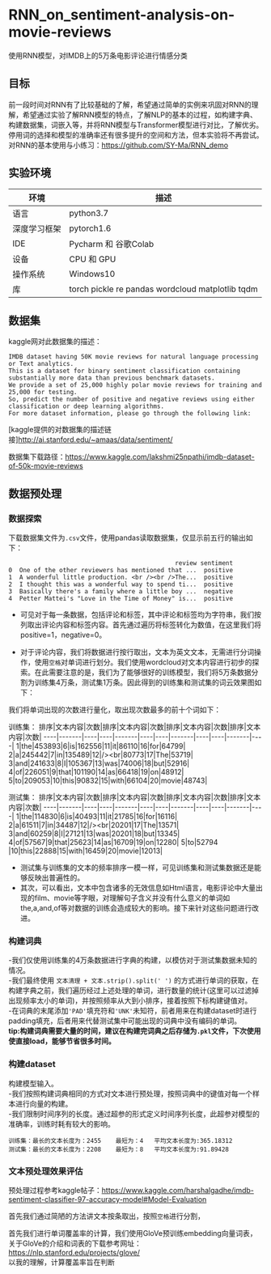 # RNN_on_sentiment-analysis-on-movie-reviews
使用RNN模型，对IMDB上的5万条电影评论进行情感分类

## 目标
前一段时间对RNN有了比较基础的了解，希望通过简单的实例来巩固对RNN的理解，希望通过实验了解RNN模型的特点，了解NLP的基本的过程，如构建字典、构建数据集，词嵌入等，并将RNN模型与Transformer模型进行对比，了解优劣。停用词的选择和模型的准确率还有很多提升的空间和方法，但本实验将不再尝试。<br>
对RNN的基本使用与小练习：https://github.com/SY-Ma/RNN_demo

## 实验环境
环境|描述|
----|----|
语言|python3.7|
深度学习框架|pytorch1.6|
IDE|Pycharm 和 谷歌Colab|
设备|CPU 和 GPU|
操作系统|Windows10|
库|torch pickle re pandas wordcloud matplotlib tqdm|

## 数据集
kaggle网对此数据集的描述：
```
IMDB dataset having 50K movie reviews for natural language processing or Text analytics.
This is a dataset for binary sentiment classification containing substantially more data than previous benchmark datasets.
We provide a set of 25,000 highly polar movie reviews for training and 25,000 for testing. 
So, predict the number of positive and negative reviews using either classification or deep learning algorithms.
For more dataset information, please go through the following link:
```
[kaggle提供的对数据集的描述链接]<http://ai.stanford.edu/~amaas/data/sentiment/><br>

数据集下载路径：https://www.kaggle.com/lakshmi25npathi/imdb-dataset-of-50k-movie-reviews

## 数据预处理
### 数据探索
下载数据集文件为`.csv`文件，使用pandas读取数据集，仅显示前五行的输出如下：
```
                                              review sentiment
0  One of the other reviewers has mentioned that ...  positive
1  A wonderful little production. <br /><br />The...  positive
2  I thought this was a wonderful way to spend ti...  positive
3  Basically there's a family where a little boy ...  negative
4  Petter Mattei's "Love in the Time of Money" is...  positive
```
- 可见对于每一条数据，包括评论和标签，其中评论和标签均为字符串，我们按列取出评论内容和标签内容。首先通过遍历将标签转化为数值，在这里我们将positive=1，negative=0。<br>

- 对于评论内容，我们将数据进行按行取出，文本为英文文本，无需进行分词操作，使用`空格`对单词进行划分。我们使用wordcloud对文本内容进行初步的探索。在此需要注意的是，我们为了能够很好的训练模型，我们将5万条数据分割为训练集4万条，测试集1万条。因此得到的训练集和测试集的词云效果图如下：



我们将单词出现的次数进行量化，取出现次数最多的前十个词如下：<br>

训练集：
排序|文本内容|次数|排序|文本内容|次数|排序|文本内容|次数|排序|文本内容|次数|
----|-------|----|----|-------|----|----|-------|----|----|-------|----|
1|the|453893|6|is|162556|11|it|86110|16|for|64799|
2|a|245442|7|in|135489|12|/><br|80773|17|The|53719|
3|and|241633|8|I|105367|13|was|74006|18|but|52916|
4|of|226051|9|that|101190|14|as|66418|19|on|48912|
5|to|209053|10|this|90832|15|with|66104|20|movie|48743|

测试集：
排序|文本内容|次数|排序|文本内容|次数|排序|文本内容|次数|排序|文本内容|次数|
----|-------|----|----|-------|----|----|-------|----|----|-------|----|
1|the|114830|6|is|40493|11|it|21785|16|for|16116|
2|a|61511|7|in|34487|12|/><br|20201|17|The|13571|
3|and|60259|8|I|27121|13|was|20201|18|but|13345|
4|of|57567|9|that|25623|14|as|16709|19|on|12280|
5|to|52794  |10|this|22888|15|with|16459|20|movie|12013|

- 测试集与训练集的文本的频率排序一模一样，可见训练集和测试集数据还是能够反映出普遍性的。<br>
- 其次，可以看出，文本中包含诸多的无效信息如Html语言，电影评论中大量出现的film、movie等字眼，对理解句子含义并没有什么意义的单词如the,a,and,of等对数据的训练会造成较大的影响。接下来针对这些问题进行改进。

### 构建词典
-我们仅使用训练集的4万条数据进行字典的构建，以模仿对于测试集数据未知的情况。<br>
-我们最终使用 
```文本清理 + 文本.strip().split(' ')```
的方式进行单词的获取，在构建字典之前，我们遍历经过上述处理的单词，进行数量的统计(这里可以过滤掉出现频率太小的单词)，并按照频率从大到小排序，接着按照下标构建键值对。<br>
-在词典的末尾添加`'PAD'`填充符和`'UNK'`未知符，前者用来在构建dataset时进行padding填充，后者用来代替测试集中可能出现的词典中没有编码的单词。<br>
**tip:构建词典需要大量的时间，建议在构建完词典之后存储为`.pkl`文件，下次使用使直接load，能够节省很多时间。**

### 构建dataset
构建模型输入。<br>
-我们按照构建词典相同的方式对文本进行预处理，按照词典中的键值对每一个样本进行向量的构建。<br>
-我们限制时间序列的长度。通过超参的形式定义时间序列长度，此超参对模型的准确率，训练时耗有较大的影响。
```
训练集：最长的文本长度为：2455    最短为：4   平均文本长度为:365.18312
测试集：最长的文本长度为：2208    最短为：8   平均文本长度为:91.89428
```

### 文本预处理效果评估

预处理过程参考kaggle帖子：https://www.kaggle.com/harshalgadhe/imdb-sentiment-classifier-97-accuracy-model#Model-Evaluation <br>

首先我们通过简陋的方法讲文本按条取出，按照`空格`进行分割，

首先我们进行单词覆盖率的计算，我们使用GloVe预训练embedding向量词表，关于GloVe的介绍和词表的下载参考网址：https://nlp.stanford.edu/projects/glove/ <br>
以我的理解，计算覆盖率旨在判断


###
